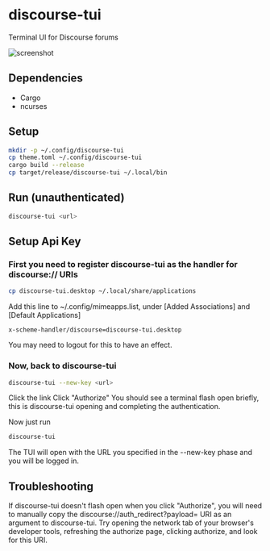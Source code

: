 # discourse-tui
Terminal UI for Discourse forums

![screenshot](https://i.imgur.com/Q4toKDd.png)

## Dependencies
* Cargo
* ncurses

## Setup
```sh
mkdir -p ~/.config/discourse-tui
cp theme.toml ~/.config/discourse-tui
cargo build --release
cp target/release/discourse-tui ~/.local/bin
```

## Run (unauthenticated)
```sh
discourse-tui <url>
```

## Setup Api Key

### First you need to register discourse-tui as the handler for discourse:// URIs
```sh
cp discourse-tui.desktop ~/.local/share/applications
```
Add this line to ~/.config/mimeapps.list, under \[Added Associations\] and \[Default Applications\]
```
x-scheme-handler/discourse=discourse-tui.desktop
```
You may need to logout for this to have an effect.

### Now, back to discourse-tui
```sh
discourse-tui --new-key <url>
```
Click the link
Click "Authorize"
You should see a terminal flash open briefly, this is discourse-tui opening and completing the authentication.

Now just run
```sh 
discourse-tui
```
The TUI will open with the URL you specified in the --new-key phase and you will be logged in.

## Troubleshooting
If discourse-tui doesn't flash open when you click "Authorize", you will need to manually copy the discourse://auth_redirect?payload=<base64> URI as an argument to discourse-tui.
Try opening the network tab of your browser's developer tools, refreshing the authorize page, clicking authorize, and look for this URI.

